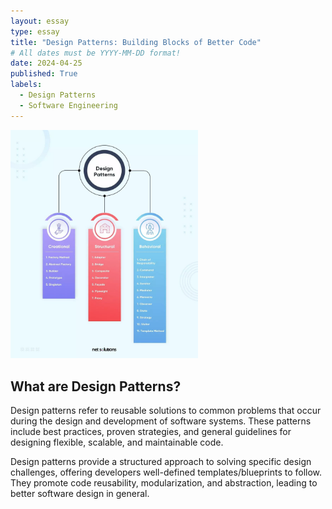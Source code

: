 ```yaml
---
layout: essay
type: essay
title: "Design Patterns: Building Blocks of Better Code"
# All dates must be YYYY-MM-DD format!
date: 2024-04-25
published: True
labels:
  - Design Patterns
  - Software Engineering
---
```


<img width="300px" class="rounded float-start pe-4" src="../img/design-patterns.jpg">

## What are Design Patterns?
Design patterns refer to reusable solutions to common problems that occur during the design and development of software systems. These patterns include best practices, proven strategies, and general guidelines for designing flexible, scalable, and maintainable code. 

Design patterns provide a structured approach to solving specific design challenges, offering developers well-defined templates/blueprints to follow. They promote code reusability, modularization, and abstraction, leading to better software design in general.


